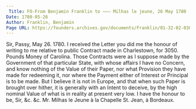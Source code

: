 ```yaml
---
 Title: FO-From Benjamin Franklin to ——— Milhas le jeune, 26 May 1780
Date: 1780-05-26
Author: Franklin, Benjamin
Page URL: https://founders.archives.gov/documents/Franklin/01-32-02-0303
---
```


Sir,
Passy, May 26. 1780.
I received the Letter you did me the honour of writing to me relative to public Contract made in Charlestown, for 3050. Pounds Money of Carolina. Those Contracts were as I suppose made by the Government of that particular State, with whose affairs I have no Concern, and know nothing of the Value of their Paper, nor what Provision they have made for redeeming it, nor where the Payment either of Interest or Principal is to be made. But I believe it is not in Europe, and that when such Paper is brought over hither, it is generally with an Intent to deceive, by the high nominal Value of what is in reality at present very low. I have the honour to be, Sir, &c. &c.
Mr. Milhas le Jeune à la Chapelle St. Jean, à Bordeaux.

